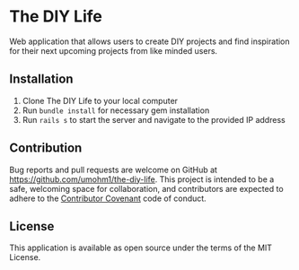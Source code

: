 # The DIY Life


Web application that allows users to create DIY projects and find inspiration for their next upcoming projects from like minded users.

## Installation

1. Clone The DIY Life to your local computer
2. Run `bundle install` for necessary gem installation
3. Run `rails s` to start the server and navigate to the provided IP address


## Contribution

Bug reports and pull requests are welcome on GitHub at https://github.com/umohm1/the-diy-life. This project is intended to be a safe, welcoming space for collaboration, and contributors are expected to adhere to the [Contributor Covenant](contributor-covenant.org) code of conduct.


## License

This application is available as open source under the terms of the MIT License.
